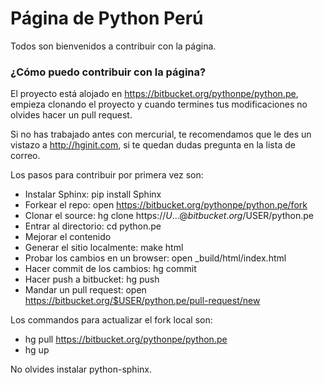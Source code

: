 # Página de Python Perú #

Todos son bienvenidos a contribuir con la página.

### ¿Cómo puedo contribuir con la página? ###

El proyecto está alojado en https://bitbucket.org/pythonpe/python.pe, empieza clonando el proyecto y cuando termines tus modificaciones no olvides hacer un pull request.

Si no has trabajado antes con mercurial, te recomendamos que le des un vistazo a http://hginit.com, si te quedan dudas pregunta en la lista de correo.

Los pasos para contribuir por primera vez son:

* Instalar Sphinx: pip install Sphinx
* Forkear el repo: open https://bitbucket.org/pythonpe/python.pe/fork
* Clonar el source: hg clone https://$U...@bitbucket.org/$USER/python.pe
* Entrar al directorio: cd python.pe
* Mejorar el contenido
* Generar el sitio localmente: make html
* Probar los cambios en un browser: open _build/html/index.html
* Hacer commit de los cambios: hg commit
* Hacer push a bitbucket: hg push
* Mandar un pull request: open https://bitbucket.org/$USER/python.pe/pull-request/new

Los commandos para actualizar el fork local son:

* hg pull https://bitbucket.org/pythonpe/python.pe
* hg up

No olvides instalar python-sphinx.
